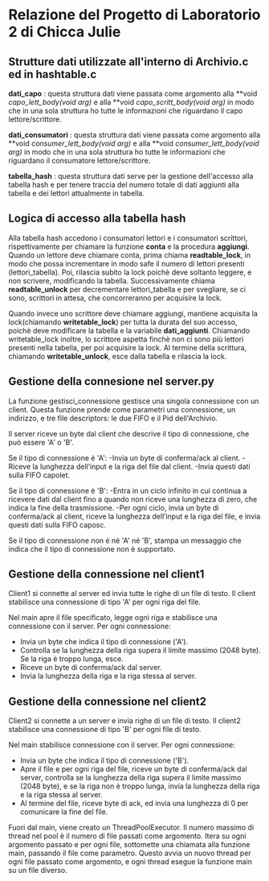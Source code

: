 # Relazione del Progetto di Laboratorio 2 di Chicca Julie

## Strutture dati utilizzate all'interno di Archivio.c ed in hashtable.c

**dati_capo**  : questa struttura dati viene passata come argomento alla **void *capo_lett_body(void *arg)** e alla
**void *capo_scritt_body(void *arg)** in modo che in una sola struttura ho tutte le informazioni che riguardano il 
capo lettore/scrittore.

**dati_consumatori** : questa struttura dati viene passata come argomento alla **void *consumer_lett_body(void *arg)** e 
alla **void *consumer_lett_body(void *arg)** in modo che in una sola struttura ho tutte le informazioni che riguardano il 
consumatore lettore/scrittore.

**tabella_hash** : questa struttura dati serve per la gestione dell'accesso alla tabella hash e per tenere traccia
del numero totale di dati aggiunti alla tabella e dei lettori attualmente in tabella.

## Logica di accesso alla tabella hash

Alla tabella hash accedono i consumatori lettori e i consumatori scrittori, rispettivamente per chiamare la funzione **conta** e la procedura **aggiungi**.
Quando un lettore deve chiamare conta, prima chiama **readtable_lock**, in modo che possa incrementare in modo safe il numero di lettori presenti (lettori_tabella). Poi, rilascia subito la lock poichè deve soltanto leggere, e non scrivere, modificando la tabella. 
Successivamente chiama **readtable_unlock** per decrementare lettori_tabella e per svegliare, se ci sono, scrittori in attesa, che concorreranno per acquisire la lock.

Quando invece uno scrittore deve chiamare aggiungi, mantiene acquisita la lock(chiamando **writetable_lock**) per tutta la durata del suo accesso, poichè deve modificare la tabella e la variabile **dati_aggiunti**. Chiamando writetable_lock inoltre, lo scrittore aspetta finchè non ci sono più lettori presenti nella tabella, per poi acquisire la lock. Al termine della scrittura, chiamando **writetable_unlock**, esce dalla tabella e rilascia la lock.

## Gestione della connesione nel server.py

La funzione gestisci_connessione gestisce una singola connessione con un client. Questa funzione prende come parametri una connessione, un indirizzo, e tre file descriptors: le due FIFO e il Pid dell'Archivio.

Il server riceve un byte dal client che descrive il tipo di connessione, che può essere 'A' o 'B'.

Se il tipo di connessione è 'A':
-Invia un byte di conferma/ack al client.
-Riceve la lunghezza dell’input e la riga del file dal client.
-Invia questi dati sulla FIFO capolet.

Se il tipo di connessione è 'B':
-Entra in un ciclo infinito in cui continua a ricevere dati dal client fino a quando non riceve una lunghezza di zero, che indica la fine della trasmissione.
-Per ogni ciclo, invia un byte di conferma/ack al client, riceve la lunghezza dell’input e la riga del file, e invia questi dati sulla FIFO caposc.

Se il tipo di connessione non è né 'A' né 'B', stampa un messaggio che indica che il tipo di connessione non è supportato.

## Gestione della connessione nel client1

Client1 si connette al server ed invia tutte le righe di un file di testo. Il client stabilisce una connessione di tipo 'A' per ogni riga del file.

Nel main apre il file specificato, legge ogni riga e stabilisce una connessione con il server.
Per ogni connessione:
- Invia un byte che indica il tipo di connessione ('A').
- Controlla se la lunghezza della riga supera il limite massimo (2048 byte). Se la riga è troppo lunga, esce.
- Riceve un byte di conferma/ack dal server.
- Invia la lunghezza della riga e la riga stessa al server.

## Gestione della connessione nel client2

Client2 si connette a un server e invia righe di un file di testo. Il client2 stabilisce una connessione di tipo 'B' per ogni file di testo.

Nel main stabilisce connessione con il server.
Per ogni connessione:
- Invia un byte che indica il tipo di connessione ('B').
- Apre il file e per ogni riga del file, riceve un byte di conferma/ack dal server, controlla se la lunghezza della riga supera il limite massimo (2048 byte), e se la riga non è troppo lunga, invia la lunghezza della riga e la riga stessa al server.
- Al termine del file, riceve byte di ack, ed invia una lunghezza di 0 per comunicare la fine del file.

Fuori dal main, viene creato un ThreadPoolExecutor. Il numero massimo di thread nel pool è il numero di file passati come argomento. Itera su ogni argomento passato e per ogni file, sottomette una chiamata alla funzione main, passando il file come parametro. Questo avvia un nuovo thread per ogni file passato come argomento, e ogni thread esegue la funzione main su un file diverso.






